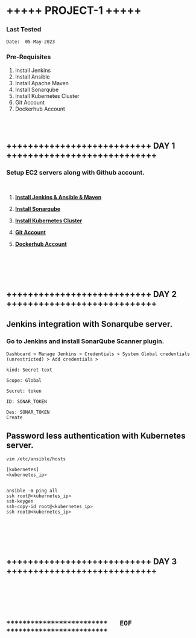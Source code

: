 # +++++ PROJECT-1 +++++

### Last Tested
```
Date:  05-May-2023
```

### Pre-Requisites
1. Install Jenkins
1. Install Ansible
1. Install Apache Maven
1. Install Sonarqube
1. Install Kubernetes Cluster
1. Git Account
1. Dockerhub Account

<br/>
<br/>

## +++++++++++++++++++++++++++ DAY 1 ++++++++++++++++++++++++++++

### Setup EC2 servers along with Github account.

<br/>

1. **[Install Jenkins & Ansible & Maven ](https://github.com/sunnydevops2022/DevOps/blob/master/ubuntu/devops_real_time_project/project_1/jenkins_ansible_installation_p1.md)**

1. **[Install Sonarqube](https://github.com/sunnydevops2022/DevOps/blob/master/ubuntu/devops_real_time_project/project_1/sonarqube_installation_p1.md)**

1. **[Install Kubernetes Cluster](https://github.com/sunnydevops2022/DevOps/blob/master/ubuntu/devops_real_time_project/project_1/kubernetes_installation_p1.md)**

1. **[Git Account](https://github.com/)**

1. **[Dockerhub Account](https://hub.docker.com/)**


<br/>
<br/>
<br/>
<br/>

## +++++++++++++++++++++++++++ DAY 2 ++++++++++++++++++++++++++++

## Jenkins integration with Sonarqube server.

### Go to Jenkins and install SonarQube Scanner plugin.
```
Dashboard > Manage Jenkins > Credentials > System Global credentials (unrestricted) > Add credentials > 
                                                                                            kind: Secret text
                                                                                            Scope: Global
                                                                                            Secret: token
                                                                                            ID: SONAR_TOKEN
                                                                                            Des: SONAR_TOKEN
Create
```

## Password less authentication with Kubernetes server.
```
vim /etc/ansible/hosts

[kubernetes]
<kubernetes_ip>


ansible -m ping all
ssh root@<kubernetes_ip>
ssh-keygen
ssh-copy-id root@<kubernetes_ip>
ssh root@<kubernetes_ip>
```

<br/>
<br/>
<br/>
<br/>

## +++++++++++++++++++++++++++ DAY 3 ++++++++++++++++++++++++++++



<br/>
<br/>
<br/>
<br/>

## `*************************   EOF   *************************`
